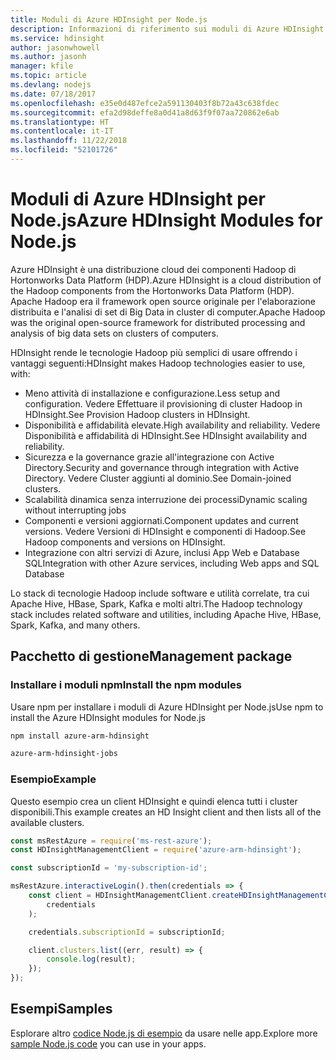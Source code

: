 ```yaml
---
title: Moduli di Azure HDInsight per Node.js
description: Informazioni di riferimento sui moduli di Azure HDInsight per Node.js
ms.service: hdinsight
author: jasonwhowell
ms.author: jasonh
manager: kfile
ms.topic: article
ms.devlang: nodejs
ms.date: 07/18/2017
ms.openlocfilehash: e35e0d487efce2a591130403f8b72a43c638fdec
ms.sourcegitcommit: efa2d98deffe8a0d41a8d63f9f07aa720862e6ab
ms.translationtype: HT
ms.contentlocale: it-IT
ms.lasthandoff: 11/22/2018
ms.locfileid: "52101726"
---
```

# <a name="azure-hdinsight-modules-for-nodejs"></a><span data-ttu-id="8e15f-103">Moduli di Azure HDInsight per Node.js</span><span class="sxs-lookup"><span data-stu-id="8e15f-103">Azure HDInsight Modules for Node.js</span></span>

<span data-ttu-id="8e15f-104">Azure HDInsight è una distribuzione cloud dei componenti Hadoop di Hortonworks Data Platform (HDP).</span><span class="sxs-lookup"><span data-stu-id="8e15f-104">Azure HDInsight is a cloud distribution of the Hadoop components from the Hortonworks Data Platform (HDP).</span></span> <span data-ttu-id="8e15f-105">Apache Hadoop era il framework open source originale per l'elaborazione distribuita e l'analisi di set di Big Data in cluster di computer.</span><span class="sxs-lookup"><span data-stu-id="8e15f-105">Apache Hadoop was the original open-source framework for distributed processing and analysis of big data sets on clusters of computers.</span></span>

<span data-ttu-id="8e15f-106">HDInsight rende le tecnologie Hadoop più semplici di usare offrendo i vantaggi seguenti:</span><span class="sxs-lookup"><span data-stu-id="8e15f-106">HDInsight makes Hadoop technologies easier to use, with:</span></span>
- <span data-ttu-id="8e15f-107">Meno attività di installazione e configurazione.</span><span class="sxs-lookup"><span data-stu-id="8e15f-107">Less setup and configuration.</span></span> <span data-ttu-id="8e15f-108">Vedere Effettuare il provisioning di cluster Hadoop in HDInsight.</span><span class="sxs-lookup"><span data-stu-id="8e15f-108">See Provision Hadoop clusters in HDInsight.</span></span>
- <span data-ttu-id="8e15f-109">Disponibilità e affidabilità elevate.</span><span class="sxs-lookup"><span data-stu-id="8e15f-109">High availability and reliability.</span></span> <span data-ttu-id="8e15f-110">Vedere Disponibilità e affidabilità di HDInsight.</span><span class="sxs-lookup"><span data-stu-id="8e15f-110">See HDInsight availability and reliability.</span></span>
- <span data-ttu-id="8e15f-111">Sicurezza e la governance grazie all'integrazione con Active Directory.</span><span class="sxs-lookup"><span data-stu-id="8e15f-111">Security and governance through integration with Active Directory.</span></span> <span data-ttu-id="8e15f-112">Vedere Cluster aggiunti al dominio.</span><span class="sxs-lookup"><span data-stu-id="8e15f-112">See Domain-joined clusters.</span></span>
- <span data-ttu-id="8e15f-113">Scalabilità dinamica senza interruzione dei processi</span><span class="sxs-lookup"><span data-stu-id="8e15f-113">Dynamic scaling without interrupting jobs</span></span>
- <span data-ttu-id="8e15f-114">Componenti e versioni aggiornati.</span><span class="sxs-lookup"><span data-stu-id="8e15f-114">Component updates and current versions.</span></span> <span data-ttu-id="8e15f-115">Vedere Versioni di HDInsight e componenti di Hadoop.</span><span class="sxs-lookup"><span data-stu-id="8e15f-115">See Hadoop components and versions on HDInsight.</span></span>
- <span data-ttu-id="8e15f-116">Integrazione con altri servizi di Azure, inclusi App Web e Database SQL</span><span class="sxs-lookup"><span data-stu-id="8e15f-116">Integration with other Azure services, including Web apps and SQL Database</span></span>

<span data-ttu-id="8e15f-117">Lo stack di tecnologie Hadoop include software e utilità correlate, tra cui Apache Hive, HBase, Spark, Kafka e molti altri.</span><span class="sxs-lookup"><span data-stu-id="8e15f-117">The Hadoop technology stack includes related software and utilities, including Apache Hive, HBase, Spark, Kafka, and many others.</span></span> 

## <a name="management-package"></a><span data-ttu-id="8e15f-118">Pacchetto di gestione</span><span class="sxs-lookup"><span data-stu-id="8e15f-118">Management package</span></span>

### <a name="install-the-npm-modules"></a><span data-ttu-id="8e15f-119">Installare i moduli npm</span><span class="sxs-lookup"><span data-stu-id="8e15f-119">Install the npm modules</span></span>

<span data-ttu-id="8e15f-120">Usare npm per installare i moduli di Azure HDInsight per Node.js</span><span class="sxs-lookup"><span data-stu-id="8e15f-120">Use npm to install the Azure HDInsight modules for Node.js</span></span>

```bash
npm install azure-arm-hdinsight
```

```bash
azure-arm-hdinsight-jobs
```

### <a name="example"></a><span data-ttu-id="8e15f-121">Esempio</span><span class="sxs-lookup"><span data-stu-id="8e15f-121">Example</span></span> 

<span data-ttu-id="8e15f-122">Questo esempio crea un client HDInsight e quindi elenca tutti i cluster disponibili.</span><span class="sxs-lookup"><span data-stu-id="8e15f-122">This example creates an HD Insight client and then lists all of the available clusters.</span></span> 

```javascript
const msRestAzure = require('ms-rest-azure');
const HDInsightManagementClient = require('azure-arm-hdinsight');

const subscriptionId = 'my-subscription-id';

msRestAzure.interactiveLogin().then(credentials => {
    const client = HDInsightManagementClient.createHDInsightManagementClient(
        credentials
    );

    credentials.subscriptionId = subscriptionId;

    client.clusters.list((err, result) => {
        console.log(result);
    });
});
```

## <a name="samples"></a><span data-ttu-id="8e15f-123">Esempi</span><span class="sxs-lookup"><span data-stu-id="8e15f-123">Samples</span></span>

<span data-ttu-id="8e15f-124">Esplorare altro [codice Node.js di esempio](https://azure.microsoft.com/resources/samples/?platform=nodejs) da usare nelle app.</span><span class="sxs-lookup"><span data-stu-id="8e15f-124">Explore more [sample Node.js code](https://azure.microsoft.com/resources/samples/?platform=nodejs) you can use in your apps.</span></span>
